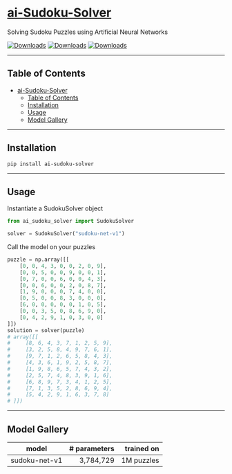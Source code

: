 # [ai-Sudoku-Solver](https://github.com/Ritvik19/ai-Sudoku-Solver)

Solving Sudoku Puzzles using Artificial Neural Networks

[![Downloads](https://pepy.tech/badge/ai-sudoku-solver)](https://pepy.tech/project/ai-sudoku-solver)
[![Downloads](https://pepy.tech/badge/ai-sudoku-solver/month)](https://pepy.tech/project/ai-sudoku-solver)
[![Downloads](https://pepy.tech/badge/ai-sudoku-solver/week)](https://pepy.tech/project/ai-sudoku-solver)

---

## Table of Contents

- [ai-Sudoku-Solver](#ai-sudoku-solver)
  - [Table of Contents](#table-of-contents)
  - [Installation](#installation)
  - [Usage](#usage)
  - [Model Gallery](#model-gallery)

---

## Installation

```bash
pip install ai-sudoku-solver
```

---

## Usage

Instantiate a SudokuSolver object

```python
from ai_sudoku_solver import SudokuSolver

solver = SudokuSolver("sudoku-net-v1")
```

Call the model on your puzzles

```python
puzzle = np.array([[
    [0, 0, 4, 3, 0, 0, 2, 0, 9],
    [0, 0, 5, 0, 0, 9, 0, 0, 1],
    [0, 7, 0, 0, 6, 0, 0, 4, 3],
    [0, 0, 6, 0, 0, 2, 0, 8, 7],
    [1, 9, 0, 0, 0, 7, 4, 0, 0],
    [0, 5, 0, 0, 8, 3, 0, 0, 0],
    [6, 0, 0, 0, 0, 0, 1, 0, 5],
    [0, 0, 3, 5, 0, 8, 6, 9, 0],
    [0, 4, 2, 9, 1, 0, 3, 0, 0]
]])
solution = solver(puzzle)
# array([[
#     [8, 6, 4, 3, 7, 1, 2, 5, 9],
#     [3, 2, 5, 8, 4, 9, 7, 6, 1],
#     [9, 7, 1, 2, 6, 5, 8, 4, 3],
#     [4, 3, 6, 1, 9, 2, 5, 8, 7],
#     [1, 9, 8, 6, 5, 7, 4, 3, 2],
#     [2, 5, 7, 4, 8, 3, 9, 1, 6],
#     [6, 8, 9, 7, 3, 4, 1, 2, 5],
#     [7, 1, 3, 5, 2, 8, 6, 9, 4],
#     [5, 4, 2, 9, 1, 6, 3, 7, 8]
# ]])
```

---

## Model Gallery

| model         | # parameters | trained on |
| ------------- | -----------: | ---------: |
| sudoku-net-v1 |    3,784,729 | 1M puzzles |
